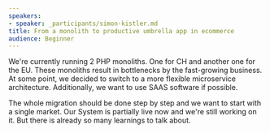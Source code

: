 ```yaml
---
speakers:
- speaker: _participants/simon-kistler.md
title: From a monolith to productive umbrella app in ecommerce
audience: Beginner
---
```

We're currently running 2 PHP monoliths. One for CH and another one for the EU. These monoliths result in bottlenecks by the fast-growing business. At some point, we decided to switch to a more flexible microservice architecture. Additionally, we want to use SAAS software if possible.

The whole migration should be done step by step and we want to start with a single market. Our System is partially live now and we're still working on it. But there is already so many learnings to talk about.
